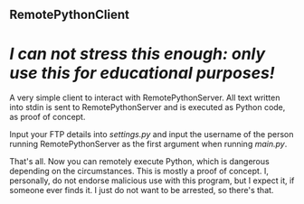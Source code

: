 ## RemotePythonClient
# *I can not stress this enough: only use this for educational purposes!*

A very simple client to interact with RemotePythonServer. All text written into stdin is sent to RemotePythonServer and is executed as Python code, as proof of concept.

Input your FTP details into *settings.py* and input the username of the person running RemotePythonServer as the first argument when running *main.py*.

That's all. Now you can remotely execute Python, which is dangerous depending on the circumstances. This is mostly a proof of concept. I, personally, do not endorse malicious use with this program, but I expect it, if someone ever finds it. I just do not want to be arrested, so there's that.

